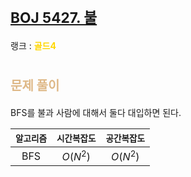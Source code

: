 # <span style="font-size:17pt; font-weight:bold">[BOJ 5427. 불](https://www.acmicpc.net/problem/5427)</span>
랭크 : <span style="color:gold">__골드4__</span>
<br>

# <span style="font-size:15pt;color:BurlyWood">문제 풀이</span>

BFS를 불과 사람에 대해서 둘다 대입하면 된다.
<br>

|`알고리즘`|`시간복잡도`|`공간복잡도`|
|:---:|:---:|:---:|
| BFS | $O(N^2)$| $O(N^2)$ |

<br><br>
